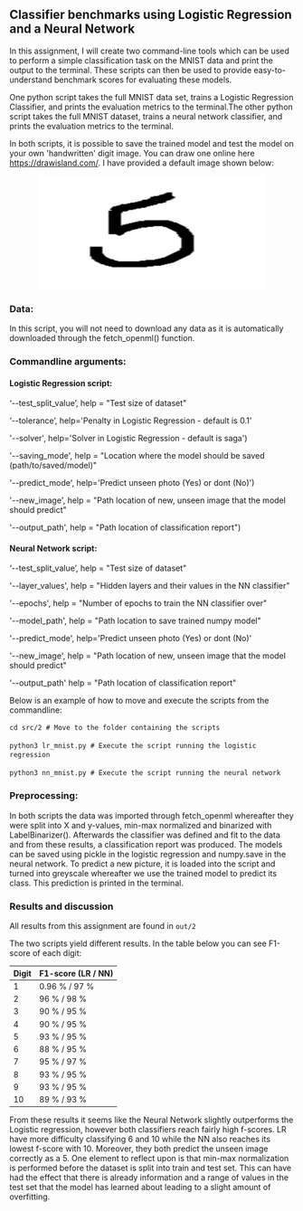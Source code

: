 ## Classifier benchmarks using Logistic Regression and a Neural Network

In this assignment, I will create two command-line tools which can be used to perform a simple classification task on the MNIST data and print the output to the terminal. These scripts can then be used to provide easy-to-understand benchmark scores for evaluating these models.

One python script takes the full MNIST data set, trains a Logistic Regression Classifier, and prints the evaluation metrics to the terminal.The other python script takes the full MNIST dataset, trains a neural network classifier, and prints the evaluation metrics to the terminal.

In both scripts, it is possible to save the trained model and test the model on your own 'handwritten' digit image. You can draw one online here https://drawisland.com/. I have provided a default image shown below: 

<p align="center">
  <a href="https://github.com/marmor97/cds-visual-exam">
    <img src="../../data/2/self_drawn_digit.png" alt="Logo" width="400" height="200">
  </a>
    
### Data: 
In this script, you will not need to download any data as it is automatically downloaded through the fetch_openml() function.


### Commandline arguments:

#### Logistic Regression script:

‘--test_split_value’, help = "Test size of dataset"
 
‘--tolerance’, help='Penalty in Logistic Regression - default is 0.1'

'--solver', help='Solver in Logistic Regression - default is saga') 

'--saving_mode', help = "Location where the model should be saved (path/to/saved/model)"

'--predict_mode', help='Predict unseen photo (Yes) or dont (No)')

'--new_image',  help = "Path location of new, unseen image that the model should predict"

'--output_path', help = "Path location of classification report") 


#### Neural Network script:

‘--test_split_value’, help = "Test size of dataset"

'--layer_values', help = "Hidden layers and their values in the NN classifier"

'--epochs', help = "Number of epochs to train the NN classifier over"

'--model_path', help = "Path location to save trained numpy model"

'--predict_mode', help='Predict unseen photo (Yes) or dont (No)'

'--new_image', help = "Path location of new, unseen image that the model should predict"

'--output_path' help = "Path location of classification report"


Below is an example of how to move and execute the scripts from the commandline:
```
cd src/2 # Move to the folder containing the scripts

python3 lr_mnist.py # Execute the script running the logistic regression

python3 nn_mnist.py # Execute the script running the neural network
```

### Preprocessing: 

In both scripts the data was imported through fetch_openml whereafter they were split into X and y-values, min-max normalized and binarized with LabelBinarizer(). Afterwards the classifier was defined and fit to the data and from these results, a classification report was produced. The models can be saved using pickle in the logistic regression and numpy.save in the neural network. To predict a new picture, it is loaded into the script and turned into greyscale whereafter we use the trained model to predict its class. This prediction is printed in the terminal. 
  

### Results and discussion

All results from this assignment are found in ```out/2```

The two scripts yield different results. In the table below you can see F1-score of each digit:


| Digit    | F1-score (LR / NN) |
| --------- | --------|
| 1    | 0.96 % / 97 %       |
| 2 | 96 % / 98 %        |
| 3 | 90 % / 95 %        |
| 4 | 90 % / 95 %        |
| 5 | 93 % / 95 %        |
| 6 | 88 % / 95 %        |
| 7 | 95 % / 97 %        |
| 8 | 93 % / 95 %        |
| 9 | 93 % / 95 %        |
| 10 | 89 % / 93 %        |

From these results it seems like the Neural Network slightly outperforms the Logistic regression, however both classifiers reach fairly high f-scores. LR have more difficulty classifying 6 and 10 while the NN also reaches its lowest f-score with 10. Moreover, they both predict the unseen image correctly as a 5. One element to reflect upon is that min-max normalization is performed before the dataset is split into train and test set. This can have had the effect that there is already information and a range of values in the test set that the model has learned about leading to a slight amount of overfitting.
